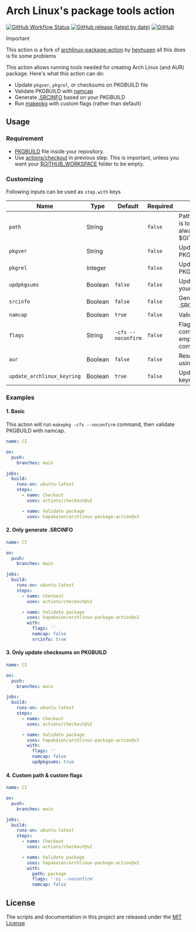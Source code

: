 # Arch Linux's package tools action

[![GitHub Workflow Status](https://img.shields.io/github/workflow/status/hapakaien/archlinux-package-action/CI?label=CI&style=flat-square)](https://github.com/hapakaien/archlinux-package-action/actions) [![GitHub release (latest by date)](https://img.shields.io/github/v/release/hapakaien/archlinux-package-action?style=flat-square)](https://github.com/hapakaien/archlinux-package-action/releases) [![GitHub](https://img.shields.io/github/license/hapakaien/archlinux-package-action?style=flat-square)](./LICENSE)

> [!IMPORTANT]  
> This action is a fork of [archlinux-package-action](https://github.com/heyhusen/archlinux-package-action) by [heyhusen](https://github.com/https://github.com/heyhusen) all this does is fix some problems

This action allows running tools needed for creating Arch Linux (and AUR) package.
Here's what this action can do:

- Update `pkgver`, `pkgrel`, or checksums on PKGBUILD file
- Validate PKGBUILD with [namcap](https://wiki.archlinux.org/title/namcap)
- Generate [.SRCINFO](https://wiki.archlinux.org/title/.SRCINFO) based on your PKGBUILD
- Run [makepkg](https://wiki.archlinux.org/title/Makepkg) with custom flags (rather than default)

## Usage

### Requirement

- [PKGBUILD](https://wiki.archlinux.org/title/PKGBUILD) file inside your repository.
- Use [actions/checkout](https://github.com/actions/checkout) in previous step. This is important, unless you want your [$GITHUB_WORKSPACE](https://docs.github.com/en/actions/reference/environment-variables#default-environment-variables) folder to be empty.

### Customizing

Following inputs can be used as `step.with` keys

| Name                       | Type    | Default            | Required | Description                                                                      |
| -------------------------- | ------- | ------------------ | -------- | -------------------------------------------------------------------------------- |
| `path`                     | String  |                    | `false`  | Path where PKGBUILD is located. This path always located under $GITHUB_WORKSPACE |
| `pkgver`                   | String  |                    | `false`  | Update `pkgver` on your PKGBUILD                                                 |
| `pkgrel`                   | Integer |                    | `false`  | Update `pkgrel` on your PKGBUILD                                                 |
| `updpkgsums`               | Boolean | `false`            | `false`  | Update checksums on your PKGBUILD                                                |
| `srcinfo`                  | Boolean | `false`            | `false`  | Generate new .SRCINFO                                                            |
| `namcap`                   | Boolean | `true`             | `false`  | Validate PKGBUILD                                                                |
| `flags`                    | String  | `-cfs --noconfirm` | `false`  | Flags after `makepkg` command. Leave this empty will disable this command.       |
| `aur`                      | Boolean | `false`            | `false`  | Resolve dependencies using paru                                                  |
| `update_archlinux_keyring` | Boolean | `true`             | `false`  | Update the archlinux keyring                                                     |

### Examples

#### 1. Basic

This action will run `makepkg -cfs --noconfirm` command, then validate PKGBUILD with namcap.

```yaml
name: CI

on:
  push:
    branches: main

jobs:
  build:
    runs-on: ubuntu-latest
    steps:
      - name: Checkout
        uses: actions/checkout@v2

      - name: Validate package
        uses: hapakaien/archlinux-package-action@v2
```

#### 2. Only generate .SRCINFO

```yaml
name: CI

on:
  push:
    branches: main

jobs:
  build:
    runs-on: ubuntu-latest
    steps:
      - name: Checkout
        uses: actions/checkout@v2

      - name: Validate package
        uses: hapakaien/archlinux-package-action@v2
        with:
          flags: ''
          namcap: false
          srcinfo: true
```

#### 3. Only update checksums on PKGBUILD

```yaml
name: CI

on:
  push:
    branches: main

jobs:
  build:
    runs-on: ubuntu-latest
    steps:
      - name: Checkout
        uses: actions/checkout@v2

      - name: Validate package
        uses: hapakaien/archlinux-package-action@v2
        with:
          flags: ''
          namcap: false
          updpkgsums: true
```

#### 4. Custom path & custom flags

```yaml
name: CI

on:
  push:
    branches: main

jobs:
  build:
    runs-on: ubuntu-latest
    steps:
      - name: Checkout
        uses: actions/checkout@v2

      - name: Validate package
        uses: hapakaien/archlinux-package-action@v2
        with:
          path: package
          flags: '-si --noconfirm'
          namcap: false
```

## License

The scripts and documentation in this project are released under the [MIT License](LICENSE)
